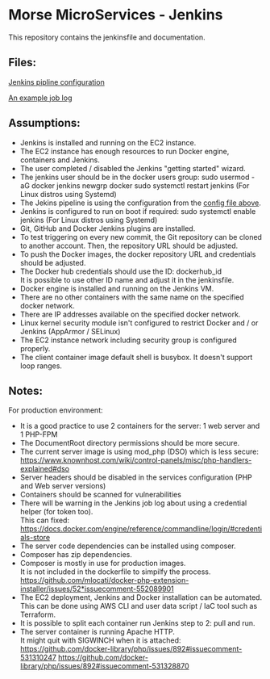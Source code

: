 # Morse MicroServices - Jenkins

This repository contains the jenkinsfile and documentation.


## Files:
[Jenkins pipline configuration](config.xml)

[An example job log](log.txt)

## Assumptions:

* Jenkins is installed and running on the EC2 instance.
* The EC2 instance has enough resources to run Docker engine, containers and Jenkins.
* The user completed / disabled the Jenkins "getting started" wizard.
* The jenkins user should be in the docker users group:
sudo usermod -aG docker jenkins
newgrp docker
sudo systemctl restart jenkins 
(For Linux distros using Systemd)
* The Jekins pipeline is using the configuration from the [config file above](#Files).
* Jenkins is configured to run on boot if required:
sudo systemctl enable jenkins
(For Linux distros using Systemd)
* Git, GitHub and Docker Jenkins plugins are installed.
* To test triggering on every new commit, the Git repository can be cloned to another account.
Then, the repository URL should be adjusted.
* To push the Docker images, the docker repository URL and credentials should be adjusted.
* The Docker hub credentials should use the ID: dockerhub_id	
It is possible to use other ID name and adjust it in the jenkinsfile.
* Docker engine is installed and running on the Jenkins VM.
* There are no other containers with the same name on the specified docker network.
* There are IP addresses available on the specified docker network.
* Linux kernel security module isn't configured to restrict Docker and / or Jenkins (AppArmor / SELinux)
* The EC2 instance network including security group is configured properly.
* The client container image default shell is busybox.
It doesn't support loop ranges.

## Notes:

For production environment:
* It is a good practice to use 2 containers for the server:
1 web server and 1 PHP-FPM
* The DocumentRoot directory permissions should be more secure.
* The current server image is using mod_php (DSO) which is less secure:
https://www.knownhost.com/wiki/control-panels/misc/php-handlers-explained#dso
* Server headers should be disabled in the services configuration (PHP and Web server versions)
* Containers should be scanned for vulnerabilities 
* There will be warning in the Jenkins job log about using a credential helper (for token too). <br/>
This can fixed: <br/>
https://docs.docker.com/engine/reference/commandline/login/#credentials-store
* The server code dependencies can be installed using composer.
* Composer has zip dependencies.
* Composer is mostly in use for production images. <br/>
It is not included in the dockerfile to simpilfy the process. <br/>
https://github.com/mlocati/docker-php-extension-installer/issues/52*issuecomment-552089901 
* The EC2 deployment, Jenkins and Docker installation can be automated. <br/>
This can be done using AWS CLI and user data script / IaC tool such as Terraform.
* It is possible to split each container run Jenkins step to 2: pull and run.
* The server container is running Apache HTTP. <br/>
It might quit with SIGWINCH when it is attached: <br/>
https://github.com/docker-library/php/issues/892#issuecomment-531310247
https://github.com/docker-library/php/issues/892#issuecomment-531328870
